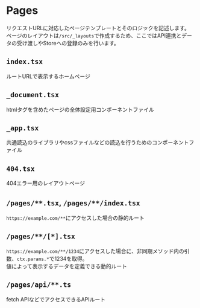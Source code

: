 # Pages
リクエストURLに対応したページテンプレートとそのロジックを記述します。  
ページのレイアウトは`/src/_layouts`で作成するため、ここではAPI連携とデータの受け渡しやStoreへの登録のみを行います。

## `index.tsx`
ルートURLで表示するホームページ

## `_document.tsx`
htmlタグを含めたページの全体設定用コンポーネントファイル

## `_app.tsx`
共通読込のライブラリやcssファイルなどの読込を行うためのコンポーネントファイル

## `404.tsx`
404エラー用のレイアウトページ

## `/pages/**.tsx`, `/pages/**/index.tsx`
`https://example.com/**`にアクセスした場合の静的ルート

## `/pages/**/[*].tsx`
`https://example.com/**/1234`にアクセスした場合に、非同期メソッド内の引数、`ctx.params.*`で1234を取得。  
値によって表示するデータを定義できる動的ルート

## `/pages/api/**.ts`
fetch APIなどでアクセスできるAPIルート